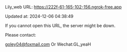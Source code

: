 Lily_web URL: https://222f-61-165-102-156.ngrok-free.app

Updated at: 2024-12-06 04:38:49

If you cannot open this URL, the server might be down.

Please contact: 

goley04@foxmail.com Or Wechat:GL_yeaH
